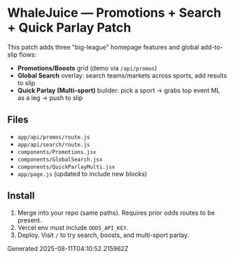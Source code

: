 # WhaleJuice — Promotions + Search + Quick Parlay Patch

This patch adds three "big-league" homepage features and global add-to-slip flows:

- **Promotions/Boosts** grid (demo via `/api/promos`)
- **Global Search** overlay: search teams/markets across sports, add results to slip
- **Quick Parlay (Multi-sport)** builder: pick a sport → grabs top event ML as a leg → push to slip

## Files
- `app/api/promos/route.js`
- `app/api/search/route.js`
- `components/Promotions.jsx`
- `components/GlobalSearch.jsx`
- `components/QuickParlayMulti.jsx`
- `app/page.js` (updated to include new blocks)

## Install
1) Merge into your repo (same paths). Requires prior odds routes to be present.
2) Vercel env must include `ODDS_API_KEY`.
3) Deploy. Visit `/` to try search, boosts, and multi-sport parlay.

Generated 2025-08-11T04:10:52.215962Z
